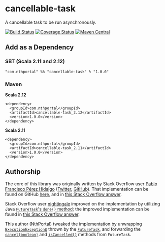 # cancellable-task
A cancellable task to be run asynchronously.

[![Build Status](https://travis-ci.org/NthPortal/cancellable-task.svg?branch=master)](https://travis-ci.org/NthPortal/cancellable-task)
[![Coverage Status](https://coveralls.io/repos/github/NthPortal/cancellable-task/badge.svg?branch=master)](https://coveralls.io/github/NthPortal/cancellable-task?branch=master)
[![Maven Central](https://img.shields.io/maven-central/v/com.nthportal/cancellable-task_2.12.svg)](https://mvnrepository.com/artifact/com.nthportal/cancellable-task_2.12)

## Add as a Dependency

### SBT (Scala 2.11 and 2.12)
```
"com.nthportal" %% "cancellable-task" % "1.0.0"
```

### Maven

**Scala 2.12**

```
<dependency>
  <groupId>com.nthportal</groupId>
  <artifactId>cancellable-task_2.12</artifactId>
  <version>1.0.0</version>
</dependency>
```

**Scala 2.11**

```
<dependency>
  <groupId>com.nthportal</groupId>
  <artifactId>cancellable-task_2.11</artifactId>
  <version>1.0.0</version>
</dependency>
```

## Authorship

The core of this library was originally written by Stack Overflow user [Pablo Francisco Pérez Hidalgo](https://stackoverflow.com/users/1893995/pablo-francisco-p%C3%A9rez-hidalgo) ([Twitter](https://twitter.com/pfcoperez), [GitHub](https://github.com/pfcoperez)). That implementation can be found on GitHub [here](https://github.com/Stratio/common-utils/blob/b9195e3a2b206bb65bf61b412371cf07858d5450/src/main/scala/com/stratio/common/utils/concurrent/Cancellable.scala), and in [this Stack Overflow answer](https://stackoverflow.com/a/35724035/5101123).

Stack Overflow user [nightingale](https://stackoverflow.com/users/133062/nightingale) improved on the implementation by utilizing Java [`FutureTask`'s `done()` method](https://docs.oracle.com/javase/8/docs/api/java/util/concurrent/FutureTask.html#done--); the improved implementation can be found in [this Stack Overflow answer](https://stackoverflow.com/a/39986418/5101123).

This author ([NthPortal](https://github.com/NthPortal)) tweaked the implementation by unwrapping [`ExecutionException`s](https://docs.oracle.com/javase/8/docs/api/java/util/concurrent/ExecutionException.html) thrown by the [`FutureTask`](https://docs.oracle.com/javase/8/docs/api/java/util/concurrent/FutureTask.html), and forwarding the [`cancel(boolean)`](https://docs.oracle.com/javase/8/docs/api/java/util/concurrent/FutureTask.html#cancel-boolean-) and [`isCancelled()`](https://docs.oracle.com/javase/8/docs/api/java/util/concurrent/FutureTask.html#isCancelled--) methods from `FutureTask`.

